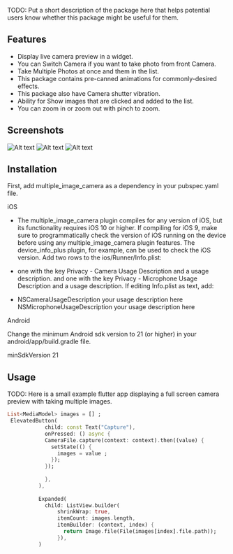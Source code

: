 <!--
This README describes the package. If you publish this package to pub.dev,
this README's contents appear on the landing page for your package.

For information about how to write a good package README, see the guide for
[writing package pages](https://dart.dev/guides/libraries/writing-package-pages).

For general information about developing packages, see the Dart guide for
[creating packages](https://dart.dev/guides/libraries/create-library-packages)
and the Flutter guide for
[developing packages and plugins](https://flutter.dev/developing-packages).
-->

TODO: Put a short description of the package here that helps potential users
know whether this package might be useful for them.

## Features

- Display live camera preview in a widget.
- You can Switch Camera if you want to take photo from front Camera.
- Take Multiple Photos at once and them in the list.
- This package contains pre-canned animations for commonly-desired effects.
- This package also have Camera shutter vibration.
- Ability for Show images that are clicked and added to the list.
- You can zoom in or zoom out with pinch to zoom.

## Screenshots

![Alt text](/assets/example.png)
![Alt text](/assets/example1.png)
![Alt text](/assets/example2.png)

## Installation

First, add multiple_image_camera as a dependency in your pubspec.yaml file.

iOS

- The multiple_image_camera plugin compiles for any version of iOS, but its functionality requires iOS 10 or higher. If compiling for iOS 9, make sure to programmatically check the version of iOS running on the device before using any multiple_image_camera plugin features. The device_info_plus plugin, for example, can be used to check the iOS version.
Add two rows to the ios/Runner/Info.plist:

- one with the key Privacy - Camera Usage Description and a usage description.
and one with the key Privacy - Microphone Usage Description and a usage description.
If editing Info.plist as text, add:

- NSCameraUsageDescription your usage description here NSMicrophoneUsageDescription your usage description here

Android

Change the minimum Android sdk version to 21 (or higher) in your android/app/build.gradle file.

minSdkVersion 21

## Usage

TODO: Here is a small example flutter app displaying a full screen camera preview with taking multiple images.

```dart
List<MediaModel> images = [] ;
 ElevatedButton(
            child: const Text("Capture"),
            onPressed: () async {
            CameraFile.capture(context: context).then((value) {
              setState(() {
                images = value ;
              });
            });
          
            },
          ),
          
          Expanded(
            child: ListView.builder(
                shrinkWrap: true,
                itemCount: images.length,
                itemBuilder: (context, index) {
                  return Image.file(File(images[index].file.path));
                }),
          )
```

